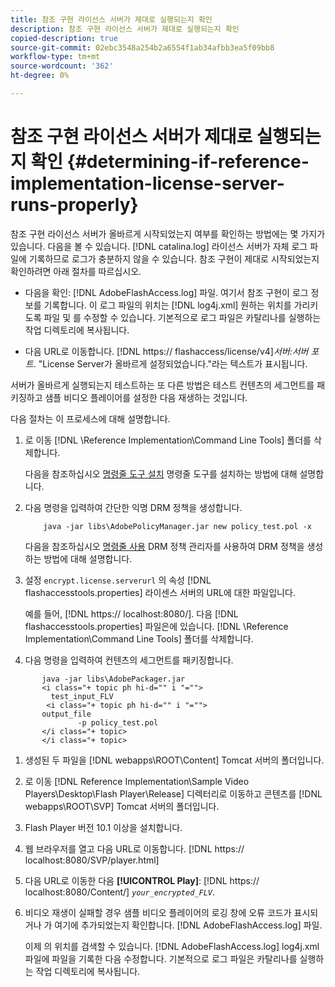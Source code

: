 ```yaml
---
title: 참조 구현 라이선스 서버가 제대로 실행되는지 확인
description: 참조 구현 라이선스 서버가 제대로 실행되는지 확인
copied-description: true
source-git-commit: 02ebc3548a254b2a6554f1ab34afbb3ea5f09bb8
workflow-type: tm+mt
source-wordcount: '362'
ht-degree: 0%

---
```


# 참조 구현 라이선스 서버가 제대로 실행되는지 확인 {#determining-if-reference-implementation-license-server-runs-properly}

참조 구현 라이선스 서버가 올바르게 시작되었는지 여부를 확인하는 방법에는 몇 가지가 있습니다. 다음을 볼 수 있습니다. [!DNL catalina.log] 라이선스 서버가 자체 로그 파일에 기록하므로 로그가 충분하지 않을 수 있습니다. 참조 구현이 제대로 시작되었는지 확인하려면 아래 절차를 따르십시오.

* 다음을 확인: [!DNL AdobeFlashAccess.log] 파일. 여기서 참조 구현이 로그 정보를 기록합니다. 이 로그 파일의 위치는 [!DNL log4j.xml] 원하는 위치를 가리키도록 파일 및 를 수정할 수 있습니다. 기본적으로 로그 파일은 카탈리나를 실행하는 작업 디렉토리에 복사됩니다.

* 다음 URL로 이동합니다. [!DNL https:// flashaccess/license/v4]*서버:서버 포트*. &quot;License Server가 올바르게 설정되었습니다.&quot;라는 텍스트가 표시됩니다.

서버가 올바르게 실행되는지 테스트하는 또 다른 방법은 테스트 컨텐츠의 세그먼트를 패키징하고 샘플 비디오 플레이어를 설정한 다음 재생하는 것입니다.

다음 절차는 이 프로세스에 대해 설명합니다.

1. 로 이동 [!DNL \Reference Implementation\Command Line Tools] 폴더를 삭제합니다.

   다음을 참조하십시오 [명령줄 도구 설치](../drm-reference-implementations/command-line-tools/install-command-line-tools.md) 명령줄 도구를 설치하는 방법에 대해 설명합니다.

1. 다음 명령을 입력하여 간단한 익명 DRM 정책을 생성합니다.

   ```
       java -jar libs\AdobePolicyManager.jar new policy_test.pol -x
   ```

   다음을 참조하십시오 [명령줄 사용](../drm-reference-implementations/command-line-tools/configure-command-line-tools/policy-manager/policy-manager-command-line-usage.md) DRM 정책 관리자를 사용하여 DRM 정책을 생성하는 방법에 대해 설명합니다.

1. 설정 `encrypt.license.serverurl` 의 속성 [!DNL flashaccesstools.properties] 라이센스 서버의 URL에 대한 파일입니다.

   예를 들어, [!DNL https:// localhost:8080/]. 다음 [!DNL flashaccesstools.properties] 파일은에 있습니다. [!DNL \Reference Implementation\Command Line Tools] 폴더를 삭제합니다.

1. 다음 명령을 입력하여 컨텐츠의 세그먼트를 패키징합니다.

```
       java -jar libs\AdobePackager.jar  
       <i class="+ topic ph hi-d="" i "="">
         test_input_FLV  
        <i class="+ topic ph hi-d="" i "="">
       output_file  
               -p policy_test.pol 
       </i class="+ topic> 
       </i class="+ topic>
```

1. 생성된 두 파일을 [!DNL webapps\ROOT\Content] Tomcat 서버의 폴더입니다.
1. 로 이동 [!DNL Reference Implementation\Sample Video Players\Desktop\Flash Player\Release] 디렉터리로 이동하고 콘텐츠를 [!DNL webapps\ROOT\SVP\] Tomcat 서버의 폴더입니다.

1. Flash Player 버전 10.1 이상을 설치합니다.
1. 웹 브라우저를 열고 다음 URL로 이동합니다. [!DNL        https:// localhost:8080/SVP/player.html]

1. 다음 URL로 이동한 다음 **[!UICONTROL Play]**: [!DNL https:// localhost:8080/Content/] *`your_encrypted_FLV`*.

1. 비디오 재생이 실패할 경우 샘플 비디오 플레이어의 로깅 창에 오류 코드가 표시되거나 가 여기에 추가되었는지 확인합니다. [!DNL AdobeFlashAccess.log] 파일.

   이제 의 위치를 검색할 수 있습니다. [!DNL AdobeFlashAccess.log] log4j.xml 파일에 파일을 기록한 다음 수정합니다. 기본적으로 로그 파일은 카탈리나를 실행하는 작업 디렉토리에 복사됩니다.
